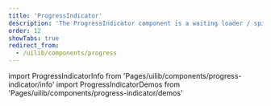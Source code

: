 ```yaml
---
title: 'ProgressIndicator'
description: 'The ProgressIndicator component is a waiting loader / spinner to show while other content is in progression.'
order: 12
showTabs: true
redirect_from:
  - /uilib/components/progress
---
```


import ProgressIndicatorInfo from 'Pages/uilib/components/progress-indicator/info'
import ProgressIndicatorDemos from 'Pages/uilib/components/progress-indicator/demos'

<ProgressIndicatorInfo />
<ProgressIndicatorDemos />
